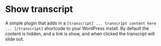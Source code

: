 # Show transcript

A simple plugin that adds in a `[transcript] ... transcript content here ... [/transcript]`
shortcode to your WordPress install. By default the content is hidden, and a link is show, and
when clicked the transcript will slide out.